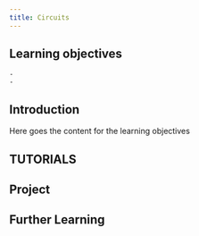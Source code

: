 ```yaml
---
title: Circuits
---
```


## Learning objectives
    - 
    -
## Introduction
Here goes the content for the learning objectives

## TUTORIALS
  

## Project

## Further Learning
